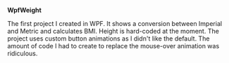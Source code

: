 <b>WpfWeight</b>

The first project I created in WPF. It shows a conversion between Imperial and Metric and calculates BMI. Height is hard-coded at the moment.
The project uses custom button animations as I didn't like the default. The amount of code I had to create to replace the mouse-over animation was ridiculous.
